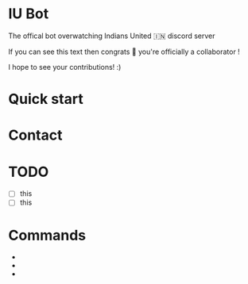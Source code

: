 # IU Bot
The offical bot overwatching Indians United 🇮🇳 discord server

If you can see this text then congrats 🎉 you're officially a collaborator !

I hope to see your contributions! :)

# Quick start

# Contact

# TODO

- [ ] this
- [ ] this

# Commands
*
*
*
